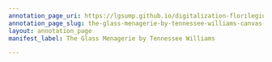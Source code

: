 ```yaml
---
annotation_page_uri: https://lgsump.github.io/digitalization-florilegium/annotations/the-glass-menagerie-by-tennessee-williams-canvas-1-614-0488.json
annotation_page_slug: the-glass-menagerie-by-tennessee-williams-canvas-1-614-0488
layout: annotation_page
manifest_label: The Glass Menagerie by Tennessee Williams

---
```


